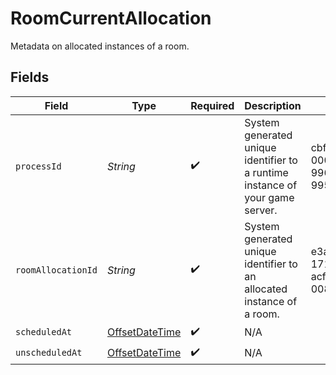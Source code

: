 # RoomCurrentAllocation

Metadata on allocated instances of a room.


## Fields

| Field                                                                                     | Type                                                                                      | Required                                                                                  | Description                                                                               | Example                                                                                   |
| ----------------------------------------------------------------------------------------- | ----------------------------------------------------------------------------------------- | ----------------------------------------------------------------------------------------- | ----------------------------------------------------------------------------------------- | ----------------------------------------------------------------------------------------- |
| `processId`                                                                               | *String*                                                                                  | :heavy_check_mark:                                                                        | System generated unique identifier to a runtime instance of your game server.             | cbfcddd2-0006-43ae-996c-995fff7bed2e                                                      |
| `roomAllocationId`                                                                        | *String*                                                                                  | :heavy_check_mark:                                                                        | System generated unique identifier to an allocated instance of a room.                    | e3a0aa32-1711-4036-acfa-008b96061a78                                                      |
| `scheduledAt`                                                                             | [OffsetDateTime](https://docs.oracle.com/javase/8/docs/api/java/time/OffsetDateTime.html) | :heavy_check_mark:                                                                        | N/A                                                                                       |                                                                                           |
| `unscheduledAt`                                                                           | [OffsetDateTime](https://docs.oracle.com/javase/8/docs/api/java/time/OffsetDateTime.html) | :heavy_check_mark:                                                                        | N/A                                                                                       |                                                                                           |
